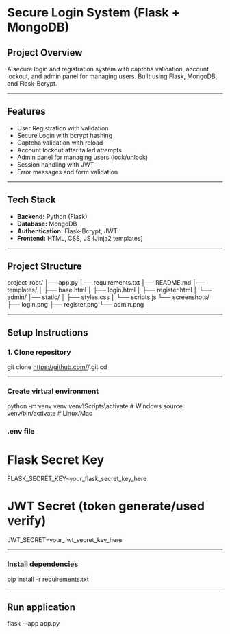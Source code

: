 # Secure Login System (Flask + MongoDB)

## Project Overview
A secure login and registration system with captcha validation, account lockout, and admin panel for managing users. Built using Flask, MongoDB, and Flask-Bcrypt.

---

## Features
- User Registration with validation
- Secure Login with bcrypt hashing
- Captcha validation with reload
- Account lockout after failed attempts
- Admin panel for managing users (lock/unlock)
- Session handling with JWT
- Error messages and form validation

---

## Tech Stack
- **Backend:** Python (Flask)
- **Database:** MongoDB
- **Authentication:** Flask-Bcrypt, JWT
- **Frontend:** HTML, CSS, JS (Jinja2 templates)

---

## Project Structure
project-root/
│── app.py
│── requirements.txt
│── README.md
│── templates/
│ ├── base.html
│ ├── login.html
│ ├── register.html
│ └── admin/
│── static/
│ ├── styles.css
│ └── scripts.js
└── screenshots/
├── login.png
├── register.png
└── admin.png

---

## Setup Instructions

### 1. Clone repository

git clone https://github.com/<your-username>/<repo-name>.git
cd <repo-name>

---
### Create virtual environment
python -m venv venv
venv\Scripts\activate    # Windows
source venv/bin/activate # Linux/Mac

### .env file 
# Flask Secret Key 
FLASK_SECRET_KEY=your_flask_secret_key_here
# JWT Secret (token generate/used verify)
JWT_SECRET=your_jwt_secret_key_here

---
### Install dependencies
pip install -r requirements.txt

---
## Run application
flask --app app.py 
